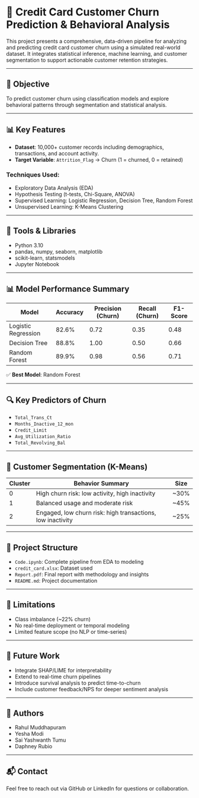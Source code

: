 # 🧠 Credit Card Customer Churn Prediction & Behavioral Analysis

This project presents a comprehensive, data-driven pipeline for analyzing and predicting credit card customer churn using a simulated real-world dataset. It integrates statistical inference, machine learning, and customer segmentation to support actionable customer retention strategies.

---

## 🎯 Objective

To predict customer churn using classification models and explore behavioral patterns through segmentation and statistical analysis.

---

## 📊 Key Features

- **Dataset**: 10,000+ customer records including demographics, transactions, and account activity.
- **Target Variable**: `Attrition_Flag` → Churn (1 = churned, 0 = retained)

### Techniques Used:
- Exploratory Data Analysis (EDA)
- Hypothesis Testing (t-tests, Chi-Square, ANOVA)
- Supervised Learning: Logistic Regression, Decision Tree, Random Forest
- Unsupervised Learning: K-Means Clustering

---

## 🧰 Tools & Libraries

- Python 3.10
- pandas, numpy, seaborn, matplotlib
- scikit-learn, statsmodels
- Jupyter Notebook

---

## 📊 Model Performance Summary

| Model              | Accuracy | Precision (Churn) | Recall (Churn) | F1-Score |
|-------------------|----------|-------------------|----------------|----------|
| Logistic Regression | 82.6%   | 0.72              | 0.35           | 0.48     |
| Decision Tree       | 88.8%   | 1.00              | 0.50           | 0.66     |
| Random Forest       | 89.9%   | 0.98              | 0.56           | 0.71     |

✅ **Best Model**: Random Forest

---

## 🔍 Key Predictors of Churn

- `Total_Trans_Ct`
- `Months_Inactive_12_mon`
- `Credit_Limit`
- `Avg_Utilization_Ratio`
- `Total_Revolving_Bal`

---

## 🎯 Customer Segmentation (K-Means)

| Cluster | Behavior Summary                                  | Size  |
|---------|---------------------------------------------------|-------|
| 0       | High churn risk: low activity, high inactivity    | ~30%  |
| 1       | Balanced usage and moderate risk                  | ~45%  |
| 2       | Engaged, low churn risk: high transactions, low inactivity | ~25%  |

---

## 📂 Project Structure

- `Code.ipynb`: Complete pipeline from EDA to modeling
- `credit_card.xlsx`: Dataset used
- `Report.pdf`: Final report with methodology and insights
- `README.md`: Project documentation

---

## 🚫 Limitations

- Class imbalance (~22% churn)
- No real-time deployment or temporal modeling
- Limited feature scope (no NLP or time-series)

---

## 🧩 Future Work

- Integrate SHAP/LIME for interpretability
- Extend to real-time churn pipelines
- Introduce survival analysis to predict time-to-churn
- Include customer feedback/NPS for deeper sentiment analysis

---

## 👤 Authors

- Rahul Muddhapuram  
- Yesha Modi  
- Sai Yashwanth Tumu  
- Daphney Rubio

---

## 📬 Contact

Feel free to reach out via GitHub or LinkedIn for questions or collaboration.
